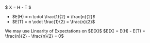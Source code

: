 $ X = H - T $

<ul>
	<li> $E(H) = n \cdot \frac{1}{2} = \frac{n}{2}$
<li> $E(T) = n \cdot \frac{1}{2} = \frac{n}{2}$
</ul>
We may use Linearity of Expectations on $E(X)$ 
$E(X) = E(H) - E(T) = \frac{n}{2} - \frac{n}{2} = 0$
